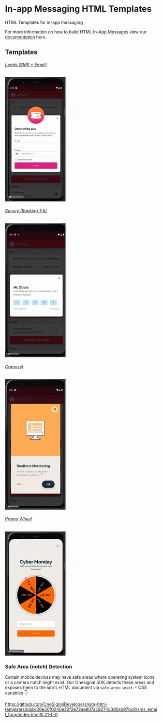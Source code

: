 # In-app Messaging HTML Templates
 HTML Templates for in-app messaging
 
For more information on how to build HTML In-App Messages view our [documentation](https://documentation.onesignal.com/docs/design-your-in-app-message-with-html#key-features-with-the-in-app-html-editor) here.

## Templates

###### [Leads (SMS + Email)](./sms_email_form)
<img alt="Leads" src="./sms_email_form/readme_assets/sms_email_form.gif" width="200px">

###### [Survey (Ranking 1-5)](./ranking_survey)
<img alt="Survey" src="./ranking_survey/readme_assets/ranking_survey_iam.gif" width="200px">

###### [Carousel](./carousel)
<img alt="Carousel" src="./carousel/readme_assets/carousel_iam.gif" width="200px">

###### [Promo Wheel](./promo_wheel)
<img alt="Promo Wheel" src="./promo_wheel/readme_assets/promo_wheel_iam.gif" width="200px">

### Safe Area (notch) Detection
Certain mobile devices may have safe areas where operating system icons or a camera notch might exist. Our Onesignal SDK detects these areas and exposes them to the iam's HTML document via `safe-area-inset-*` CSS variables :point_down:

https://github.com/OneSignalDevelopers/iam-html-templates/blob/00e30f0240e22f2e72ae807ac9274c3d0ab97bc8/sms_email_form/index.html#L21-L31
